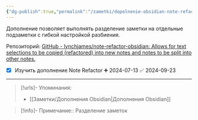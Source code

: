 ```yaml
---
{"dg-publish":true,"permalink":"/zametki/dopolnenie-obsidian-note-refactor/","created":"2024-07-13 15:28","updated":"2024-09-23T22:51:58+03:00"}
---
```


Дополнение позволяет выполнять разделение заметки на отдельные подзаметки с гибкой настройкой разбиения.

Репозиторий: [GitHub - lynchjames/note-refactor-obsidian: Allows for text selections to be copied (refactored) into new notes and notes to be split into other notes.](https://github.com/lynchjames/note-refactor-obsidian)

- [x] Изучить дополнение Note Refactor ➕ 2024-07-13 ✅ 2024-09-23

---
> [!urls]- Упоминания:
> - [[Заметки/Дополнения Obsidian\|Дополнения Obsidian]]

> [!info]-
> Примечание:: Разделение заметок